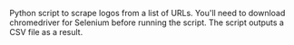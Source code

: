 Python script to scrape logos from a list of URLs.
You'll need to download chromedriver for Selenium before running the script.
The script outputs a CSV file as a result.